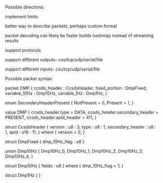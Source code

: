 
Possible directions:

implement limits

better way to describe packets, perhaps custom format

packet decoding can likely be faster
  builds hashmap instead of streaming results

support protocols

support different outputs- csv/tcp/udp/serial/file

support different inputs- csv/tcp/udp/serial/file



Possible packet syntax:

packet DMP {
  ccsds\_header  : CcsdsHeader,
  fixed\_portion : DmpFixed,
  variable\_10Hz : Dmp10Hz,
  variable\_1Hz  : Dmp1Hz,
}

enum SecondaryHeaderPresent {
  NotPresent = 0,
  Present    = 1,
}

value DMP {
  ccsds\_header.type = DATA,
  ccsds\_header.secondary\_header = PRESENT,
  ccsds\_header.apid\_header = 411,
}

struct CcsdsHeader {
  version           : u8 : 3,
  type              : u8 : 1,
  secondary\_header : u8 : 1,
  apid              : u16 : 11,
} where {
  version = 0,
}

struct DmpFixed {
  dmp\_10Hz\_flag : u8
}

union Dmp10Hz {
  Dmp10Hz\_0,
  Dmp10Hz\_1,
  Dmp10Hz\_2,
  Dmp10Hz\_3,
  Dmp10Hz\_4,
}

struct Dmp10Hz {
  fields : u8
} where {
  dmp\_10Hz\_flag = 1;
}

struct Dmp1Hz {
}

